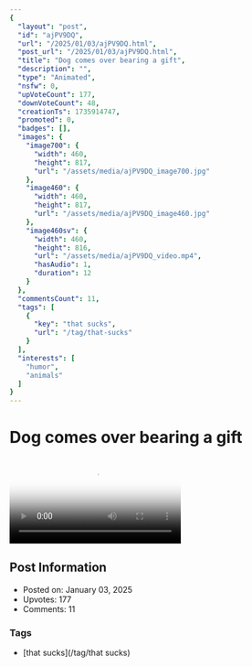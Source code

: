 ```yaml
---
{
  "layout": "post",
  "id": "ajPV9DQ",
  "url": "/2025/01/03/ajPV9DQ.html",
  "post_url": "/2025/01/03/ajPV9DQ.html",
  "title": "Dog comes over bearing a gift",
  "description": "",
  "type": "Animated",
  "nsfw": 0,
  "upVoteCount": 177,
  "downVoteCount": 48,
  "creationTs": 1735914747,
  "promoted": 0,
  "badges": [],
  "images": {
    "image700": {
      "width": 460,
      "height": 817,
      "url": "/assets/media/ajPV9DQ_image700.jpg"
    },
    "image460": {
      "width": 460,
      "height": 817,
      "url": "/assets/media/ajPV9DQ_image460.jpg"
    },
    "image460sv": {
      "width": 460,
      "height": 816,
      "url": "/assets/media/ajPV9DQ_video.mp4",
      "hasAudio": 1,
      "duration": 12
    }
  },
  "commentsCount": 11,
  "tags": [
    {
      "key": "that sucks",
      "url": "/tag/that-sucks"
    }
  ],
  "interests": [
    "humor",
    "animals"
  ]
}
---
```


# Dog comes over bearing a gift

<video controls playsinline loop poster="/assets/media/ajPV9DQ_image460.jpg">
  <source src="/assets/media/ajPV9DQ_video.mp4" type="video/mp4">
  Your browser does not support the video tag.
</video>

## Post Information

- Posted on: January 03, 2025
- Upvotes: 177
- Comments: 11

### Tags

- [that sucks](/tag/that sucks)
